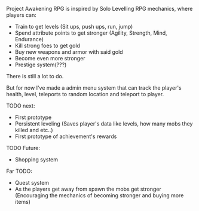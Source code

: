 Project Awakening RPG is inspired by Solo Levelling RPG mechanics, where players can:
- Train to get levels (Sit ups, push ups, run, jump)
- Spend attribute points to get stronger (Agility, Strength, Mind, Endurance)
- Kill strong foes to get gold
- Buy new weapons and armor with said gold
- Become even more stronger
- Prestige system(???)


There is still a lot to do.


But for now I've made a admin menu system that can track the player's health, level, teleports to random location and teleport to player.


TODO next:
- First prototype
- Persistent leveling (Saves player's data like levels, how many mobs they killed and etc..)
- First prototype of achievement's rewards

TODO Future:
- Shopping system

Far TODO:
- Quest system
- As the players get away from spawn the mobs get stronger (Encouraging the mechanics of becoming stronger and buying more items)